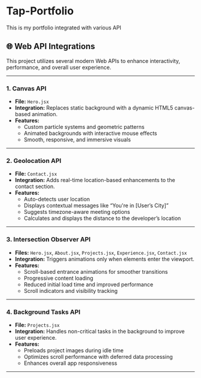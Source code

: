 # Tap-Portfolio
This is my portfolio integrated with various API


## 🌐 Web API Integrations

This project utilizes several modern Web APIs to enhance interactivity, performance, and overall user experience.

---

### 1. **Canvas API**
- **File:** `Hero.jsx`
- **Integration:** Replaces static background with a dynamic HTML5 canvas-based animation.
- **Features:**
  - Custom particle systems and geometric patterns
  - Animated backgrounds with interactive mouse effects
  - Smooth, responsive, and immersive visuals

---

### 2. **Geolocation API**
- **File:** `Contact.jsx`
- **Integration:** Adds real-time location-based enhancements to the contact section.
- **Features:**
  - Auto-detects user location
  - Displays contextual messages like “You're in [User’s City]”
  - Suggests timezone-aware meeting options
  - Calculates and displays the distance to the developer’s location

---

### 3. **Intersection Observer API**
- **Files:** `Hero.jsx`, `About.jsx`, `Projects.jsx`, `Experience.jsx`, `Contact.jsx`
- **Integration:** Triggers animations only when elements enter the viewport.
- **Features:**
  - Scroll-based entrance animations for smoother transitions
  - Progressive content loading
  - Reduced initial load time and improved performance
  - Scroll indicators and visibility tracking

---

### 4. **Background Tasks API**
- **File:** `Projects.jsx`
- **Integration:** Handles non-critical tasks in the background to improve user experience.
- **Features:**
  - Preloads project images during idle time
  - Optimizes scroll performance with deferred data processing
  - Enhances overall app responsiveness

---
